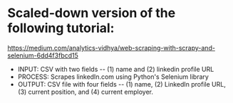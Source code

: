 # Scaled-down version of the following tutorial:
https://medium.com/analytics-vidhya/web-scraping-with-scrapy-and-selenium-6dd4f3fbcd15

* INPUT: CSV with two fields -- (1) name and (2) linkedin profile URL
* PROCESS: Scrapes linkedIn.com using Python's Selenium library
* OUTPUT: CSV file with four fields -- (1) name, (2) LinkedIn profile URL, (3) current position, and (4) current employer.

